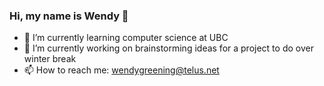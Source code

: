 ### Hi, my name is Wendy 👋

<!-- **wendyg123/wendyg123** is a ✨ _special_ ✨ repository because its `README.md` (this file) appears on your GitHub profile. -->

<!-- Here are some ideas to get you started: -->

- 🌱 I’m currently learning computer science at UBC
- 🔭 I’m currently working on brainstorming ideas for a project to do over winter break
- 📫 How to reach me: wendygreening@telus.net
<!-- - 👯 I’m looking to collaborate on ... -->
<!-- - 🤔 I’m looking for help with ... -->
<!-- - 💬 Ask me about ... -->
<!-- - 😄 Pronouns: she/her/hers -->
<!-- - ⚡ Fun fact: ... -->
